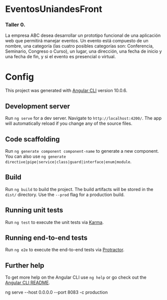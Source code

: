 # EventosUniandesFront

### Taller 0.

La empresa ABC desea desarrollar un prototipo funcional de una aplicación web que permitirá
manejar eventos. Un evento está compuesto de un nombre, una categoría (las cuatro posibles
categorías son: Conferencia, Seminario, Congreso o Curso), un lugar, una dirección, una fecha de
inicio y una fecha de fin, y si el evento es presencial o virtual.

# Config

This project was generated with [Angular CLI](https://github.com/angular/angular-cli) version 10.0.6.

## Development server

Run `ng serve` for a dev server. Navigate to `http://localhost:4200/`. The app will automatically reload if you change any of the source files.

## Code scaffolding

Run `ng generate component component-name` to generate a new component. You can also use `ng generate directive|pipe|service|class|guard|interface|enum|module`.

## Build

Run `ng build` to build the project. The build artifacts will be stored in the `dist/` directory. Use the `--prod` flag for a production build.

## Running unit tests

Run `ng test` to execute the unit tests via [Karma](https://karma-runner.github.io).

## Running end-to-end tests

Run `ng e2e` to execute the end-to-end tests via [Protractor](http://www.protractortest.org/).

## Further help

To get more help on the Angular CLI use `ng help` or go check out the [Angular CLI README](https://github.com/angular/angular-cli/blob/master/README.md).


ng serve --host 0.0.0.0 --port 8083 -c production

